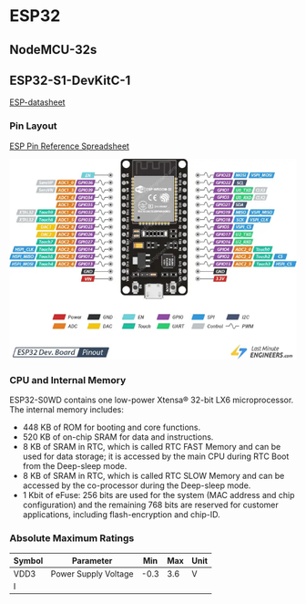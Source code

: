 # ESP32

## NodeMCU-32s

## ESP32-S1-DevKitC-1
[ESP-datasheet](C:\Users\Tyler\Documents\esp32-solo-1_datasheet_en.pdf)
### Pin Layout
[ESP Pin Reference Spreadsheet](https://docs.google.com/spreadsheets/d/17pdff4T_3GTAkoctwm2IMg07Znoo-iJkyDGN5CqXq3w/edit#gid=0)

![ESP-pinout](../_static/images/hardware/esp/ESP32-Pinout.png)


### CPU and Internal Memory
ESP32-S0WD contains one low-power Xtensa® 32-bit LX6 microprocessor. The internal memory includes:
- 448 KB of ROM for booting and core functions.
- 520 KB of on-chip SRAM for data and instructions.
- 8 KB of SRAM in RTC, which is called RTC FAST Memory and can be used for data storage; it is accessed by the main CPU during RTC Boot from the Deep-sleep mode.
- 8 KB of SRAM in RTC, which is called RTC SLOW Memory and can be accessed by the co-processor during the Deep-sleep mode.
- 1 Kbit of eFuse: 256 bits are used for the system (MAC address and chip configuration) and the remaining 768 bits are reserved for customer applications, including flash-encryption and chip-ID.

### Absolute Maximum Ratings 
| Symbol | Parameter            | Min  | Max | Unit |
| ------ | -------------------- | ---- | --- | ---- |
| VDD3   | Power Supply Voltage | -0.3 | 3.6 | V    |
| I      |                      |      |     |      |